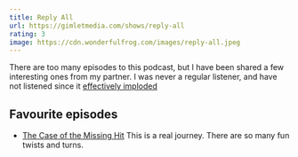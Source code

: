 ```yaml
---
title: Reply All
url: https://gimletmedia.com/shows/reply-all
rating: 3
image: https://cdn.wonderfulfrog.com/images/reply-all.jpeg
---
```


There are too many episodes to this podcast, but I have been shared a few interesting ones from my partner. I was never a regular listener, and have not listened since it [effectively imploded](https://www.vulture.com/article/gimlet-reply-all-controversy-spotify-test-kitchen.html)

## Favourite episodes

- [The Case of the Missing Hit](https://pca.st/episode/cc572c51-e2bd-41fe-a138-d4f8ecba3549)
  This is a real journey. There are so many fun twists and turns.
